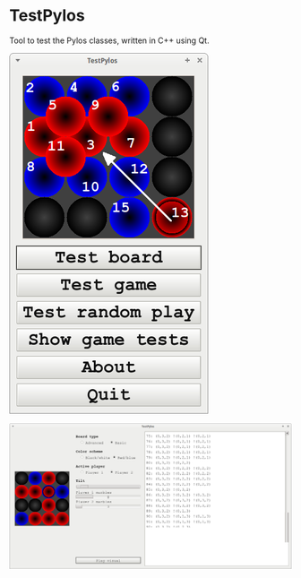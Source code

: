 # TestPylos

Tool to test the Pylos classes, written in C++ using Qt.

![TestPylos menu v3.0](Screenshots/TestPylosMenu_3_0.png)

![TestPylos v3.0](Screenshots/TestPylos_3_0.png)
